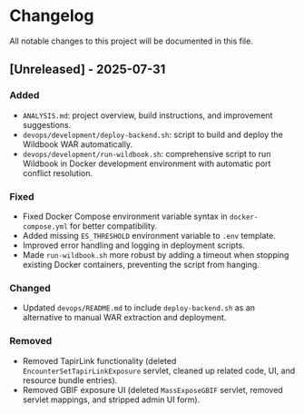 # Changelog

All notable changes to this project will be documented in this file.

## [Unreleased] - 2025-07-31

### Added
- `ANALYSIS.md`: project overview, build instructions, and improvement suggestions.
- `devops/development/deploy-backend.sh`: script to build and deploy the Wildbook WAR automatically.
- `devops/development/run-wildbook.sh`: comprehensive script to run Wildbook in Docker development environment with automatic port conflict resolution.

### Fixed
- Fixed Docker Compose environment variable syntax in `docker-compose.yml` for better compatibility.
- Added missing `ES_THRESHOLD` environment variable to `.env` template.
- Improved error handling and logging in deployment scripts.
- Made `run-wildbook.sh` more robust by adding a timeout when stopping existing Docker containers, preventing the script from hanging.

### Changed
- Updated `devops/README.md` to include `deploy-backend.sh` as an alternative to manual WAR extraction and deployment.

### Removed
- Removed TapirLink functionality (deleted `EncounterSetTapirLinkExposure` servlet, cleaned up related code, UI, and resource bundle entries).
- Removed GBIF exposure UI (deleted `MassExposeGBIF` servlet, removed servlet mappings, and stripped admin UI form).
